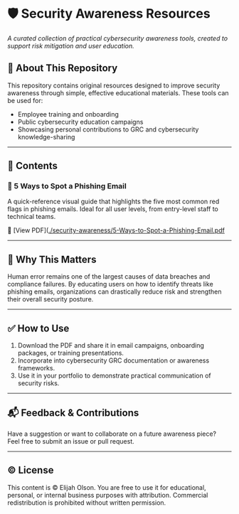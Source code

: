 # 🛡️ Security Awareness Resources  
*A curated collection of practical cybersecurity awareness tools, created to support risk mitigation and user education.*

## 📘 About This Repository

This repository contains original resources designed to improve security awareness through simple, effective educational materials. These tools can be used for:

- Employee training and onboarding
- Public cybersecurity education campaigns
- Showcasing personal contributions to GRC and cybersecurity knowledge-sharing

---

## 📂 Contents

### 📄 5 Ways to Spot a Phishing Email
A quick-reference visual guide that highlights the five most common red flags in phishing emails. Ideal for all user levels, from entry-level staff to technical teams.

🔗 [View PDF]([./security-awareness/5-Ways-to-Spot-a-Phishing-Email.pdf](https://github.com/elijah-i-olson/security-awareness-resources/blob/main/5%20WAYS%20TO%20SPOT%20A%20PHISHING%20EMAIL.pdf)

---

## 🎯 Why This Matters

Human error remains one of the largest causes of data breaches and compliance failures. By educating users on how to identify threats like phishing emails, organizations can drastically reduce risk and strengthen their overall security posture.

---

## ✅ How to Use

1. Download the PDF and share it in email campaigns, onboarding packages, or training presentations.
2. Incorporate into cybersecurity GRC documentation or awareness frameworks.
3. Use it in your portfolio to demonstrate practical communication of security risks.

---

## 📬 Feedback & Contributions

Have a suggestion or want to collaborate on a future awareness piece?  
Feel free to submit an issue or pull request.

---

## ©️ License

This content is © Elijah Olson. You are free to use it for educational, personal, or internal business purposes with attribution. Commercial redistribution is prohibited without written permission.
